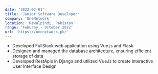 ```yaml
---
date: '2022-02-01'
title: 'Junior Software Developer'
company: 'OneNetwork'
location: 'Rawalpindi, Pakistan'
range: 'Feburay - October 2022'
url: 'https://onenetwork.pk/'
---
```


- Developed FullStack web application using Vue.js and Flask
- Designed and managed the database architecture, ensuring efficient storage of data
- Developed RestApis in Django and utilized VueJs to create interactive User Interface Design

